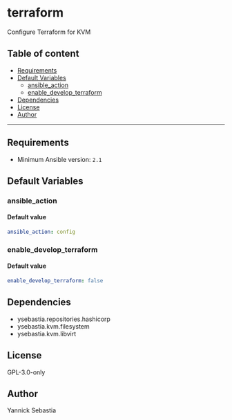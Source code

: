 # terraform

Configure Terraform for KVM

## Table of content

- [Requirements](#requirements)
- [Default Variables](#default-variables)
  - [ansible_action](#ansible_action)
  - [enable_develop_terraform](#enable_develop_terraform)
- [Dependencies](#dependencies)
- [License](#license)
- [Author](#author)

---

## Requirements

- Minimum Ansible version: `2.1`

## Default Variables

### ansible_action

#### Default value

```YAML
ansible_action: config
```

### enable_develop_terraform

#### Default value

```YAML
enable_develop_terraform: false
```



## Dependencies

- ysebastia.repositories.hashicorp
- ysebastia.kvm.filesystem
- ysebastia.kvm.libvirt

## License

GPL-3.0-only

## Author

Yannick Sebastia
